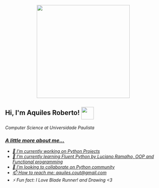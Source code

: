 <p align="center">
<img align='center' src=https://media.giphy.com/media/Y3xF7h9cvxmPC/giphy.gif width="300">
</p>

<h2> Hi, I'm Aquiles Roberto! <img src=https://media.giphy.com/media/LMt9638dO8dftAjtco/giphy.gif align=center width="40"></h2>
<p><em>Computer Science at Universidade Paulista<a href="hhttps://www.unip.br/>São Paulo State University</a><br/>

### <img src="https://media.giphy.com/media/6nWT5GyxsmAoM/giphy.gif" width="50">

<h3>A little more about me...</h3>

- 🔭 I’m currently working on Python Projects
- 🌱 I’m currently learning Fluent Python by Luciano Ramalho, OOP and Functional programming 
- 👯 I’m looking to collaborate on Python community
- 📫 How to reach me: aquiles.cout@gmail.com
- ⚡ Fun fact: I Love Blade Runner! and Drawing <3
